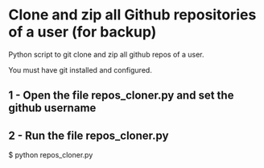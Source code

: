 # Clone and zip all Github repositories of a user (for backup)
Python script to git clone and zip all github repos of a user.

You must have git installed and configured.

## 1 - Open the file repos_cloner.py and set the github username

## 2 - Run the file repos_cloner.py
$ python repos_cloner.py
